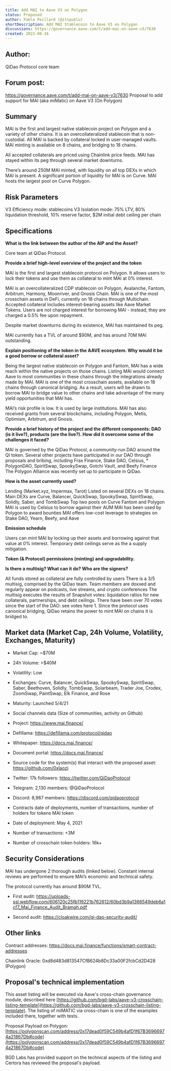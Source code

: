 ```yaml
---
title: Add MAI to Aave V3 on Polygon
status: Proposed
author: Pablo Peillard (@itspublu)
shortDescription: Add MAI Stablecoin to Aave V3 on Polygon
discussions: https://governance.aave.com/t/add-mai-on-aave-v3/7630
created: 2022-08-16
---
```


## Author: 
QiDao Protocol core team

## Forum post: 

https://governance.aave.com/t/add-mai-on-aave-v3/7630
Proposal to add support for MAI (aka miMatic) on Aave V3 (On Polygon)

## Summary

MAI is the first and largest native stablecoin project on Polygon and a variety of other chains. It is an overcollateralized stablecoin that is non-custodial. All MAI is backed by collateral locked in user-managed vaults. MAI minting is available on 8 chains, and bridging to 18 chains.

All accepted collaterals are priced using Chainlink price feeds. MAI has stayed within its peg through several market downturns.

There’s around 250M MAI minted, with liquidity on all top DEXs in which MAI is present. A significant portion of liquidity for MAI is on Curve. MAI hosts the largest pool on Curve Polygon.

## Risk Parameters

V3 Efficiency mode: stablecoins
V3 Isolation mode: 75% LTV, 80% liquidation threshold, 10% reserve factor, $2M initial debt ceiling per chain

## Specifications
**What is the link between the author of the AIP and the Asset?**

Core team at QiDao Protocol.

**Provide a brief high-level overview of the project and the token**

MAI is the first and largest stablecoin protocol on Polygon. It allows users to lock their tokens and use them as collateral to mint MAI at 0% interest.

MAI is an overcollateralized CDP stablecoin on Polygon, Avalanche, Fantom, Arbitrum, Harmony, Moonriver, and Gnosis Chain. MAI is one of the most crosschain assets in DeFi, currently on 18 chains through Multichain. Accepted collateral includes interest-bearing assets like Aave Market Tokens. Users are not charged interest for borrowing MAI - instead, they are charged a 0.5% fee upon repayment.

Despite market downturns during its existence, MAI has maintained its peg.

MAI currently has a TVL of around $90M, and has around 70M MAI outstanding.

**Explain positioning of the token in the AAVE ecosystem. Why would it be a good borrow or collateral asset?**

Being the largest native stablecoin on Polygon and Fantom, MAI has a wide reach within the native projects on those chains. Listing MAI would connect Aave to most communities in these chains through the integrations already made by MAI.
MAI is one of the most crosschain assets, available on 18 chains through canonical bridging. As a result, users will be drawn to borrow MAI to bridge value to other chains and take advantage of the many yield opportunities that MAI has.

MAI’s risk profile is low. It is used by large institutions. MAI has also received grants from several blockchains, including Polygon, Metis, Optimism, Arbitrum, and Gnosis.

**Provide a brief history of the project and the different components: DAO (is it live?), products (are the live?). How did it overcome some of the challenges it faced?**

MAI is governed by the QiDao Protocol, a community-run DAO around the QI token.
Several other projects have participated in our DAO through proposals and bribing, including Frax Finance, Stake DAO, Celsius, * PolygonDAO, SpiritSwap, SpookySwap, Gotchi Vault, and Beefy Finance
The Polygon Alliance was recently set up to participate in QiDao.

**How is the asset currently used?**

Lending (Market.xyz, Impermax, Tarot)
Listed on several DEXs on 18 chains. Main DEXs are Curve, Balancer, QuickSwap, SpookySwap, SpiritSwap, Solidly, Saber, and TombSwap
Top two pools on Curve Fantom and Polygon
MAI is used by Celsius to borrow against their AUM
MAI has been used by Polygon to award bounties
MAI offers low-cost leverage to strategies on Stake DAO, Yearn, Beefy, and Aave

**Emission schedule**

Users can mint MAI by locking up their assets and borrowing against that value at 0% interest. Temporary debt ceilings serve as the a supply mitigation.

**Token (& Protocol) permissions (minting) and upgradability.**

**Is there a multisig? What can it do? Who are the signers?**

All funds stored as collateral are fully controlled by users
There is a 3/5 multisig, comprised by the QiDao team. Team members are doxxed and regularly appear on podcasts, live streams, and crypto conferences
The multisig executes the results of Snapshot votes: liquidation ratios for new collaterals, partnerships, and debt ceilings. There have been over 70 votes since the start of the DAO: see votes here 1.
Since the protocol uses canonical bridging, QiDao retains the power to mint MAI on chains it is bridged to.

## Market data (Market Cap, 24h Volume, Volatility, Exchanges, Maturity)

- Market Cap: ~$70M
- 24h Volume: >$40M
- Volatility: Low
- Exchanges: Curve, Balancer, QuickSwap, SpookySwap, SpiritSwap, Saber, Beethoven, Solidly, TombSwap, Solarbeam, Trader Joe, Crodex, ZoomSwap, PaintSwap, Elk Finance, and Rose
- Maturity: Launched 5/4/21
- Social channels data (Size of communities, activity on Github)
- Project: https://www.mai.finance/
- Defillama: https://defillama.com/protocol/qidao
- Whitepaper: https://docs.mai.finance/
- Document portal: https://docs.mai.finance/
- Source code for the system(s) that interact with the proposed asset: https://github.com/0xlaozi
- Twitter: 17k followers: https://twitter.com/QiDaoProtocol
- Telegram: 2,130 members: @QiDaoProtocol
- Discord: 8,987 members: https://discord.com/qidaoprotocol
- Contracts date of deployments, number of transactions, number of holders for tokens
MAI token

- Date of deployment: May 4, 2021
- Number of transactions: +3M
- Number of crosschain token holders: 16k+

## Security Considerations
MAI has undergone 2 thorough audits (linked below). Constant internal reviews are performed to ensure MAI’s economic and technical safety.

The protocol currently has around $90M TVL.

- First audit: https://uploads-ssl.webflow.com/606120c25fb119221b762612/60bd3b9a1366549deb6a1cf7_Mai_Finance_Audit_Bramah.pdf

- Second audit: https://cloakwire.com/qi-dao-security-audit/

## Other links

Contract addresses: https://docs.mai.finance/functions/smart-contract-addresses

Chainlink Oracle: 0xd8d483d813547CfB624b8Dc33a00F2fcbCd2D428 (Polygon)

## Proposal's technical implementation

This asset listing will be executed via Aave's cross-chain governance module, described here [https://github.com/bgd-labs/aave-v3-crosschain-listing-template](https://github.com/bgd-labs/aave-v3-crosschain-listing-template). The listing of miMATIC via cross-chain is one of the examples included there, together with tests.

Proposal Payload on Polygon: [https://polygonscan.com/address/0x17dead0f59C549b4afD1f67B36966974a21867Db#code](https://polygonscan.com/address/0x17dead0f59C549b4afD1f67B36966974a21867Db#code)

BGD Labs has provided support on the technical aspects of the listing and Certora has reviewed the proposal's payload.
